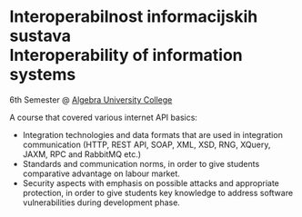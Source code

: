 # Interoperabilnost informacijskih sustava <br> Interoperability of information systems
6th Semester @ [Algebra University College](https://www.algebra.hr/visoko-uciliste/en/)

A course that covered various internet API basics:
- Integration technologies and data formats that are used in integration communication (HTTP, REST API, SOAP, XML, XSD, RNG, XQuery, JAXM, RPC and RabbitMQ etc.)
- Standards and communication norms, in order to give students comparative advantage on labour market.
- Security aspects with emphasis on possible attacks and appropriate protection, in order to give students key knowledge to address software vulnerabilities during development phase.
